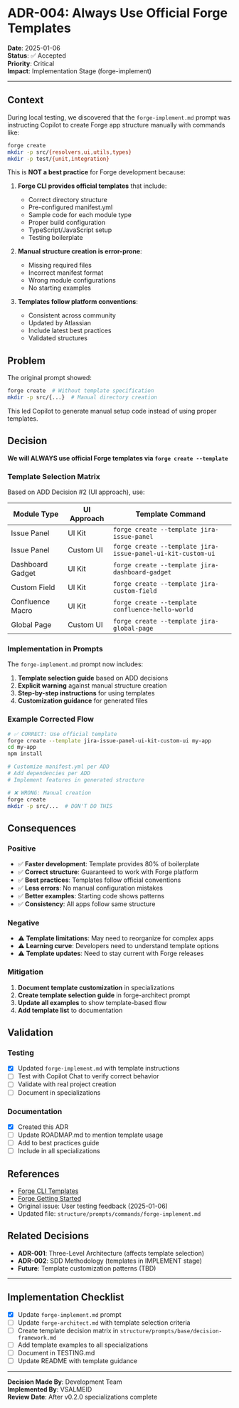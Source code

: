 # ADR-004: Always Use Official Forge Templates

**Date**: 2025-01-06  
**Status**: ✅ Accepted  
**Priority**: Critical  
**Impact**: Implementation Stage (forge-implement)

---

## Context

During local testing, we discovered that the `forge-implement.md` prompt was instructing Copilot to create Forge app structure manually with commands like:

```bash
forge create
mkdir -p src/{resolvers,ui,utils,types}
mkdir -p test/{unit,integration}
```

This is **NOT a best practice** for Forge development because:

1. **Forge CLI provides official templates** that include:
   - Correct directory structure
   - Pre-configured manifest.yml
   - Sample code for each module type
   - Proper build configuration
   - TypeScript/JavaScript setup
   - Testing boilerplate

2. **Manual structure creation is error-prone**:
   - Missing required files
   - Incorrect manifest format
   - Wrong module configurations
   - No starting examples

3. **Templates follow platform conventions**:
   - Consistent across community
   - Updated by Atlassian
   - Include latest best practices
   - Validated structures

## Problem

The original prompt showed:
```bash
forge create  # Without template specification
mkdir -p src/{...}  # Manual directory creation
```

This led Copilot to generate manual setup code instead of using proper templates.

## Decision

**We will ALWAYS use official Forge templates via `forge create --template`**

### Template Selection Matrix

Based on ADD Decision #2 (UI approach), use:

| Module Type | UI Approach | Template Command |
|-------------|-------------|------------------|
| Issue Panel | UI Kit | `forge create --template jira-issue-panel` |
| Issue Panel | Custom UI | `forge create --template jira-issue-panel-ui-kit-custom-ui` |
| Dashboard Gadget | UI Kit | `forge create --template jira-dashboard-gadget` |
| Custom Field | UI Kit | `forge create --template jira-custom-field` |
| Confluence Macro | UI Kit | `forge create --template confluence-hello-world` |
| Global Page | Custom UI | `forge create --template jira-global-page` |

### Implementation in Prompts

The `forge-implement.md` prompt now includes:

1. **Template selection guide** based on ADD decisions
2. **Explicit warning** against manual structure creation
3. **Step-by-step instructions** for using templates
4. **Customization guidance** for generated files

### Example Corrected Flow

```bash
# ✅ CORRECT: Use official template
forge create --template jira-issue-panel-ui-kit-custom-ui my-app
cd my-app
npm install

# Customize manifest.yml per ADD
# Add dependencies per ADD
# Implement features in generated structure

# ❌ WRONG: Manual creation
forge create
mkdir -p src/...  # DON'T DO THIS
```

## Consequences

### Positive

- ✅ **Faster development**: Template provides 80% of boilerplate
- ✅ **Correct structure**: Guaranteed to work with Forge platform
- ✅ **Best practices**: Templates follow official conventions
- ✅ **Less errors**: No manual configuration mistakes
- ✅ **Better examples**: Starting code shows patterns
- ✅ **Consistency**: All apps follow same structure

### Negative

- ⚠️ **Template limitations**: May need to reorganize for complex apps
- ⚠️ **Learning curve**: Developers need to understand template options
- ⚠️ **Template updates**: Need to stay current with Forge releases

### Mitigation

1. **Document template customization** in specializations
2. **Create template selection guide** in forge-architect prompt
3. **Update all examples** to show template-based flow
4. **Add template list** to documentation

## Validation

### Testing
- [x] Updated `forge-implement.md` with template instructions
- [ ] Test with Copilot Chat to verify correct behavior
- [ ] Validate with real project creation
- [ ] Document in specializations

### Documentation
- [x] Created this ADR
- [ ] Update ROADMAP.md to mention template usage
- [ ] Add to best practices guide
- [ ] Include in all specializations

## References

- [Forge CLI Templates](https://developer.atlassian.com/platform/forge/cli-reference/create/)
- [Forge Getting Started](https://developer.atlassian.com/platform/forge/getting-started/)
- Original issue: User testing feedback (2025-01-06)
- Updated file: `structure/prompts/commands/forge-implement.md`

## Related Decisions

- **ADR-001**: Three-Level Architecture (affects template selection)
- **ADR-002**: SDD Methodology (templates in IMPLEMENT stage)
- **Future**: Template customization patterns (TBD)

---

## Implementation Checklist

- [x] Update `forge-implement.md` prompt
- [ ] Update `forge-architect.md` with template selection criteria
- [ ] Create template decision matrix in `structure/prompts/base/decision-framework.md`
- [ ] Add template examples to all specializations
- [ ] Document in TESTING.md
- [ ] Update README with template guidance

---

**Decision Made By**: Development Team  
**Implemented By**: VSALMEID  
**Review Date**: After v0.2.0 specializations complete

